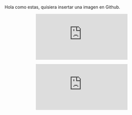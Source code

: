 Hola como estas, quisiera insertar una imagen en Github.

<div align="center"> 

![\sum_{\forall i}{x_i^{2}}](https://latex.codecogs.com/svg.latex?%5Csum_%7B%5Cforall+i%7D%7Bx_i%5E%7B2%7D%7D)  </div>
 


<div align="center">  

![x+5](https://latex.codecogs.com/svg.latex?x&plus;5)  </div>







